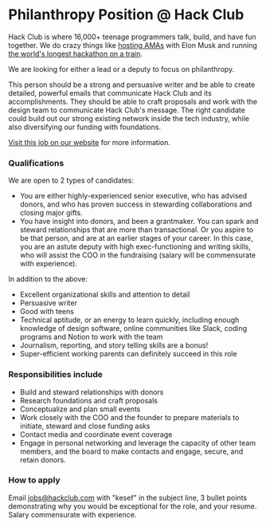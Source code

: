 # Philanthropy Position @ Hack Club

Hack Club is where 16,000+ teenage programmers talk, build, and have fun together. We do crazy things like [hosting AMAs](https://hackclub.com/amas/) with Elon Musk and running [the world's longest hackathon on a train](https://www.youtube.com/watch?v=2BID8_pGuqA).

We are looking for either a lead or a deputy to focus on philanthropy.

This person should be a strong and persuasive writer and be able to create detailed, powerful emails that communicate Hack Club and its accomplishments. They should be able to craft proposals and work with the design team to communicate Hack Club's message. The right candidate could build out our strong existing network inside the tech industry, while also diversifying our funding with foundations.

[Visit this job on our website](https://hackclub.com/jobs/philanthropy-position/) for more information.

### Qualifications

We are open to 2 types of candidates:

- You are either highly-experienced senior executive, who has advised donors, and who has proven success in stewarding collaborations and closing major gifts.
- You have insight into donors, and been a grantmaker. You can spark and steward relationships that are more than transactional.
Or you aspire to be that person, and are at an earlier stages of your career. In this case, you are an astute deputy with high exec-functioning and writing skills, who will assist the COO in the fundraising (salary will be commensurate with experience).

In addition to the above:

- Excellent organizational skills and attention to detail
- Persuasive writer 
- Good with teens
- Technical aptitude, or an energy to learn quickly, including enough knowledge of design software, online communities like Slack, coding programs and Notion to work with the team
- Journalism, reporting, and story telling skills are a bonus!
- Super-efficient working parents can definitely succeed in this role

### Responsibilities include

- Build and steward relationships with donors
- Research foundations and craft proposals
- Conceptualize and plan small events
- Work closely with the COO and the founder to prepare materials to initiate, steward and close funding asks
- Contact media and coordinate event coverage
- Engage in personal networking and leverage the capacity of other team members, and the board to make contacts and engage, secure, and retain donors.

### How to apply

Email <jobs@hackclub.com> with "kesef" in the subject line, 3 bullet points demonstrating why you would be exceptional for the role, and your resume. Salary commensurate with experience.
